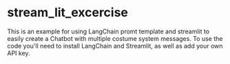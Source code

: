 # stream_lit_excercise
This is an example for using LangChain promt template and streamlit to easily create a Chatbot with multiple costume system messages. 
To use the code you'll need to install LangChain and Streamlit, as well as add your own API key.
